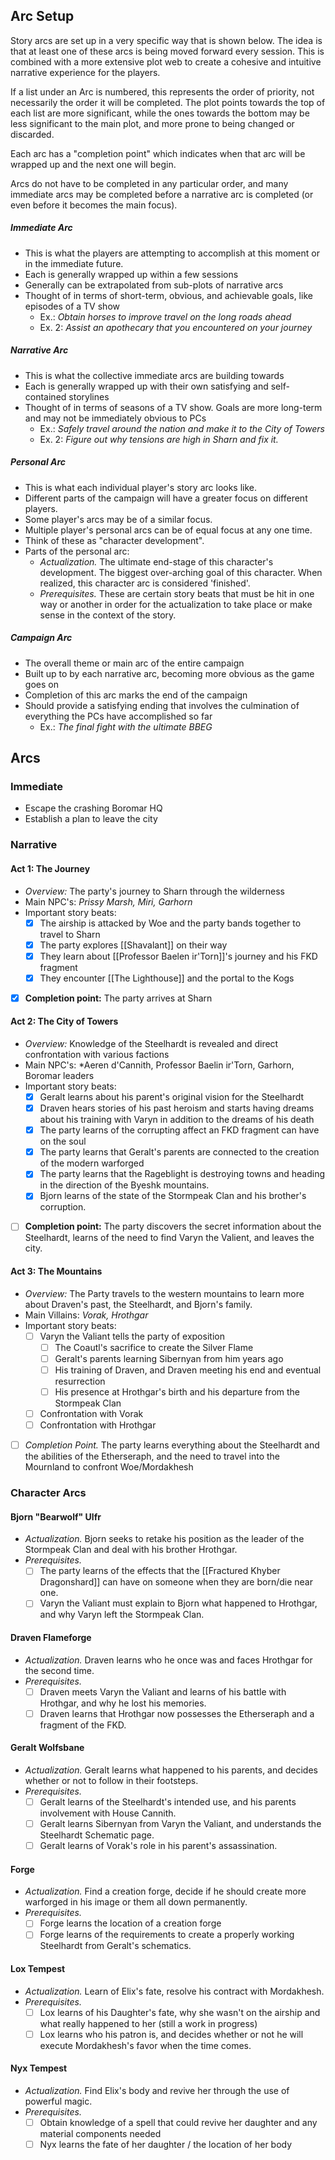 ## Arc Setup
Story arcs are set up in a very specific way that is shown below. The idea is that at least one of these arcs is being moved forward every session. This is combined with a more extensive plot web to create a  cohesive and intuitive narrative experience for the players.

If a list under an Arc is numbered, this represents the order of priority, not necessarily the order it will be completed. The plot points towards the top of each list are more significant, while the ones towards the bottom may be less significant to the main plot, and more prone to being changed or discarded.

Each arc has a "completion point" which indicates when that arc will be wrapped up and the next one will begin.

Arcs do not have to be completed in any particular order, and many immediate arcs may be completed before a narrative arc is completed (or even before it becomes the main focus).

##### Immediate Arc
- This is what the players are attempting to accomplish at this moment or in the immediate future.
- Each is generally wrapped up within a few sessions
- Generally can be extrapolated from sub-plots of narrative arcs
- Thought of in terms of short-term, obvious, and achievable goals, like episodes of a TV show
	- Ex.: *Obtain horses to improve travel on the long roads ahead*
	- Ex. 2: *Assist an apothecary that you encountered on your journey*

##### Narrative Arc
- This is what the collective immediate arcs are building towards
- Each is generally wrapped up with their own satisfying and self-contained storylines
- Thought of in terms of seasons of a TV show. Goals are more long-term and may not be immediately obvious to PCs
	- Ex.: *Safely travel around the nation and make it to the City of Towers*
	- Ex. 2: *Figure out why tensions are high in Sharn and fix it.*

##### Personal Arc
* This is what each individual player's story arc looks like.
* Different parts of the campaign will have a greater focus on different players.
* Some player's arcs may be of a similar focus.
* Multiple player's personal arcs can be of equal focus at any one time.
* Think of these as "character development".
* Parts of the personal arc:
	* *Actualization.* The ultimate end-stage of this character's development. The biggest over-arching goal of this character. When realized, this character arc is considered 'finished'.
	* *Prerequisites.* These are certain story beats that must be hit in one way or another in order for the actualization to take place or make sense in the context of the story.

##### Campaign Arc
- The overall theme or main arc of the entire campaign
- Built up to by each narrative arc, becoming more obvious as the game goes on
- Completion of this arc marks the end of the campaign
- Should provide a satisfying ending that involves the culmination of everything the PCs have accomplished so far
	- Ex.: *The final fight with the ultimate BBEG*




## Arcs

### Immediate
- Escape the crashing Boromar HQ
- Establish a plan to leave the city

### Narrative

#### Act 1: The Journey
- *Overview:* The party's journey to Sharn through the wilderness
- Main NPC's: *Prissy Marsh, Miri, Garhorn*
- Important story beats:
	- [x] The airship is attacked by Woe and the party bands together to travel to Sharn
	- [x] The party explores [[Shavalant]] on their way
	- [x] They learn about [[Professor Baelen ir'Torn]]'s journey and his FKD fragment
	- [x] They encounter [[The Lighthouse]] and the portal to the Kogs
- [x]  **Completion point:** The party arrives at Sharn

#### Act 2: The City of Towers
- *Overview:* Knowledge of the Steelhardt is revealed and direct confrontation with various factions
- Main NPC's: *Aeren d'Cannith, Professor Baelin ir'Torn, Garhorn, Boromar leaders
- Important story beats:
	- [x] Geralt learns about his parent's original vision for the Steelhardt
	- [x] Draven hears stories of his past heroism and starts having dreams about his training with Varyn in addition to the dreams of his death
	- [x] The party learns of the corrupting affect an FKD fragment can have on the soul
	- [x] The party learns that Geralt's parents are connected to the creation of the modern warforged
	- [x] The party learns that the Rageblight is destroying towns and heading in the direction of the Byeshk mountains.
	- [x] Bjorn learns of the state of the Stormpeak Clan and his brother's corruption.
- [ ] **Completion point:** The party discovers the secret information about the Steelhardt, learns of the need to find Varyn the Valient, and leaves the city.

#### Act 3: The Mountains
- *Overview:* The Party travels to the western mountains to learn more about Draven's past, the Steelhardt, and Bjorn's family.
- Main Villains: *Vorak, Hrothgar*
- Important story beats:
	- [ ] Varyn the Valiant tells the party of exposition
		- [ ] The Coautl's sacrifice to create the Silver Flame
		- [ ] Geralt's parents learning Sibernyan from him years ago
		- [ ] His training of Draven, and Draven meeting his end and eventual resurrection
		- [ ] His presence at Hrothgar's birth and his departure from the Stormpeak Clan
	- [ ] Confrontation with Vorak
	- [ ] Confrontation with Hrothgar
- [ ] *Completion Point.* The party learns everything about the Steelhardt and the abilities of the Etherseraph, and the need to travel into the Mournland to confront Woe/Mordakhesh


### Character Arcs
#### Bjorn "Bearwolf" Ulfr
- *Actualization.* Bjorn seeks to retake his position as the leader of the Stormpeak Clan and deal with his brother Hrothgar.
- *Prerequisites.*
	- [ ] The party learns of the effects that the [[Fractured Khyber Dragonshard]] can have on someone when they are born/die near one.
	- [ ] Varyn the Valiant must explain to Bjorn what happened to Hrothgar, and why Varyn left the Stormpeak Clan.

#### Draven Flameforge
* *Actualization.* Draven learns who he once was and faces Hrothgar for the second time.
* *Prerequisites.*
	- [ ] Draven meets Varyn the Valiant and learns of his battle with Hrothgar, and why he lost his memories.
	- [ ] Draven learns that Hrothgar now possesses the Etherseraph and a fragment of the FKD.

#### Geralt Wolfsbane
* *Actualization.* Geralt learns what happened to his parents, and decides whether or not to follow in their footsteps.
* *Prerequisites.*
	* [ ] Geralt learns of the Steelhardt's intended use, and his parents involvement with House Cannith.
	* [ ] Geralt learns Sibernyan from Varyn the Valiant, and understands the Steelhardt Schematic page.
	* [ ] Geralt learns of Vorak's role in his parent's assassination.

#### Forge
* *Actualization.* Find a creation forge, decide if he should create more warforged in his image or them all down permanently.
* *Prerequisites.*
	* [ ] Forge learns the location of a creation forge
	* [ ] Forge learns of the requirements to create a properly working Steelhardt from Geralt's schematics.

#### Lox Tempest
* *Actualization.* Learn of Elix's fate, resolve his contract with Mordakhesh.
* *Prerequisites.*
	* [ ] Lox learns of his Daughter's fate, why she wasn't on the airship and what really happened to her (still a work in progress)
	* [ ] Lox learns who his patron is, and decides whether or not he will execute Mordakhesh's favor when the time comes.

#### Nyx Tempest
* *Actualization.* Find Elix's body and revive her through the use of powerful magic.
* *Prerequisites.*
	* [ ] Obtain knowledge of a spell that could revive her daughter and any material components needed
	* [ ] Nyx learns the fate of her daughter / the location of her body